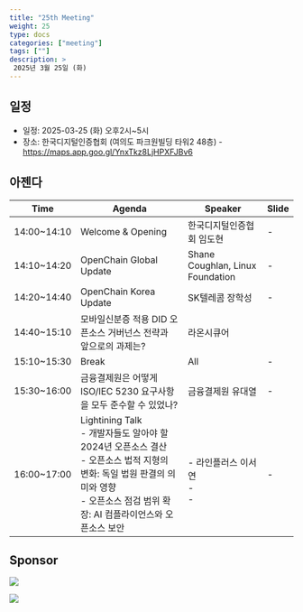 ```yaml
---
title: "25th Meeting"
weight: 25
type: docs
categories: ["meeting"]
tags: [""]
description: >
 2025년 3월 25일 (화)
---
```


## 일정

* 일정: 2025-03-25 (화) 오후2시~5시
* 장소: 한국디지털인증협회 (여의도 파크원빌딩 타워2 48층) - https://maps.app.goo.gl/YnxTkz8LjHPXFJBv6


## 아젠다

| Time | Agenda           | Speaker | Slide |
|----|-----------------|------|------|
| 14:00~14:10 | Welcome & Opening | 한국디지털인증협회 임도현 | - |
| 14:10~14:20 | OpenChain Global Update  | 	Shane Coughlan, Linux Foundation | - |
| 14:20~14:40 | OpenChain Korea Update | SK텔레콤 장학성 | - |
| 14:40~15:10 | 모바일신분증 적용 DID 오픈소스 거버넌스 전략과 앞으로의 과제는? | 라온시큐어 |
| 15:10~15:30 | Break | All | - |
| 15:30~16:00 | 금융결제원은 어떻게 ISO/IEC 5230 요구사항을 모두 준수할 수 있었나? | 금융결제원 유대열 | - |
| 16:00~17:00 | Lightining Talk <br> - 개발자들도 알아야 할 2024년 오픈소스 결산 <br> - 오픈소스 법적 지형의 변화: 독일 법원 판결의 의미와 영향<br> - 오픈소스 점검 범위 확장: AI 컴플라이언스와 오픈소스 보안 | <br> - 라인플러스 이서연 <br> - <br> -| - |

## Sponsor

![](../../images/content/about/logo/raon.png)


![](../../images/content/about/logo/did.png)